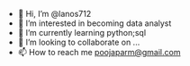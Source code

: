 - 👋 Hi, I’m @lanos712
- 👀 I’m interested in becoming data analyst
- 🌱 I’m currently learning python;sql
- 💞️ I’m looking to collaborate on ...
- 📫 How to reach me poojaparm@gmail.com

<!---
lanos712/lanos712 is a ✨ special ✨ repository because its `README.md` (this file) appears on your GitHub profile.
You can click the Preview link to take a look at your changes.
--->
